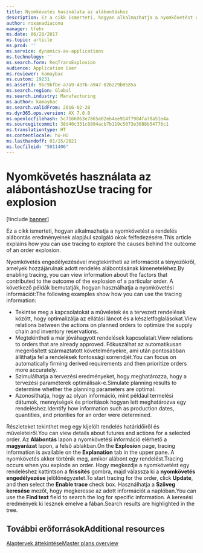 ```yaml
---
title: Nyomkövetés használata az alábontáshoz
description: Ez a cikk ismerteti, hogyan alkalmazhatja a nyomkövetést a rendelés alábontás eredményeinek alapjául szolgáló okok felfedezésére.
author: roxanadiaconu
manager: tfehr
ms.date: 06/20/2017
ms.topic: article
ms.prod: ''
ms.service: dynamics-ax-applications
ms.technology: ''
ms.search.form: ReqTransExplosion
audience: Application User
ms.reviewer: kamaybac
ms.custom: 19231
ms.assetid: 9bc9bfbe-a7a9-437b-a947-826229b0585a
ms.search.region: Global
ms.search.industry: Manufacturing
ms.author: kamaybac
ms.search.validFrom: 2016-02-28
ms.dyn365.ops.version: AX 7.0.0
ms.openlocfilehash: 5c7166063e7865e02eb4ee914f7984fa78a51e4a
ms.sourcegitcommit: 38d40c331c8894acb7b119c5073e3088b54776c1
ms.translationtype: HT
ms.contentlocale: hu-HU
ms.lasthandoff: 01/15/2021
ms.locfileid: "5011406"
---
```

# <a name="use-tracing-for-explosion"></a><span data-ttu-id="1730b-103">Nyomkövetés használata az alábontáshoz</span><span class="sxs-lookup"><span data-stu-id="1730b-103">Use tracing for explosion</span></span>

[!include [banner](../includes/banner.md)]

<span data-ttu-id="1730b-104">Ez a cikk ismerteti, hogyan alkalmazhatja a nyomkövetést a rendelés alábontás eredményeinek alapjául szolgáló okok felfedezésére.</span><span class="sxs-lookup"><span data-stu-id="1730b-104">This article explains how you can use tracing to explore the causes behind the outcome of an order explosion.</span></span>

<span data-ttu-id="1730b-105">Nyomkövetés engedélyezésével megtekintheti az információt a tényezőkről, amelyek hozzájárulnak adott rendelés alábontásának kimeneteléhez.</span><span class="sxs-lookup"><span data-stu-id="1730b-105">By enabling tracing, you can view information about the factors that contributed to the outcome of the explosion of a particular order.</span></span> <span data-ttu-id="1730b-106">A következő példák bemutatják, hogyan használhatja a nyomkövetési információt:</span><span class="sxs-lookup"><span data-stu-id="1730b-106">The following examples show how you can use the tracing information:</span></span>

-   <span data-ttu-id="1730b-107">Tekintse meg a kapcsolatokat a műveletek és a tervezett rendelések között, hogy optimalizálja az ellátási láncot és a készletfoglalásokat.</span><span class="sxs-lookup"><span data-stu-id="1730b-107">View relations between the actions on planned orders to optimize the supply chain and inventory reservations.</span></span>
-   <span data-ttu-id="1730b-108">Megtekintheti a már jóváhagyott rendelések kapcsolatait.</span><span class="sxs-lookup"><span data-stu-id="1730b-108">View relations to orders that are already approved.</span></span> <span data-ttu-id="1730b-109">Fókuszálhat az automatikusan megerősített származtatott követelményekre, ami után pontosabban állíthatja fel a rendelések fontossági sorrendjét.</span><span class="sxs-lookup"><span data-stu-id="1730b-109">You can focus on automatically firming derived requirements and then prioritize orders more accurately.</span></span>
-   <span data-ttu-id="1730b-110">Szimulálhatja a tervezési eredményeket, hogy meghatározza, hogy a tervezési paraméterek optimálisak-e.</span><span class="sxs-lookup"><span data-stu-id="1730b-110">Simulate planning results to determine whether the planning parameters are optimal.</span></span>
-   <span data-ttu-id="1730b-111">Azonosíthatja, hogy az olyan információ, mint például termelési dátumok, mennyiségek és prioritások hogyan lett meghatározva egy rendeléshez.</span><span class="sxs-lookup"><span data-stu-id="1730b-111">Identify how information such as production dates, quantities, and priorities for an order were determined.</span></span>

<span data-ttu-id="1730b-112">Részleteket tekinthet meg egy kijelölt rendelés határidőiről és műveleteiről.</span><span class="sxs-lookup"><span data-stu-id="1730b-112">You can view details about futures and actions for a selected order.</span></span> <span data-ttu-id="1730b-113">Az **Alábontás** lapon a nyomkövetési információ elérhető a **magyarázat** lapon, a felső ablakban.</span><span class="sxs-lookup"><span data-stu-id="1730b-113">On the **Explosion** page, tracing information is available on the **Explanation** tab in the upper pane.</span></span> <span data-ttu-id="1730b-114">A nyomkövetés akkor történik meg, amikor alábont egy rendelést.</span><span class="sxs-lookup"><span data-stu-id="1730b-114">Tracing occurs when you explode an order.</span></span> <span data-ttu-id="1730b-115">Hogy megkezdje a nyomkövetést egy rendeléshez kattintson a **frissítés** gombra, majd válassza ki a **nyomkövetés engedélyezése** jelölőnégyzetet.</span><span class="sxs-lookup"><span data-stu-id="1730b-115">To start tracing for the order, click **Update**, and then select the **Enable trace** check box.</span></span> <span data-ttu-id="1730b-116">Használhatja a **Szöveg keresése** mezőt, hogy megkeresse az adott információt a naplóban.</span><span class="sxs-lookup"><span data-stu-id="1730b-116">You can use the **Find text** field to search the log for specific information.</span></span> <span data-ttu-id="1730b-117">A keresési eredmények ki lesznek emelve a fában.</span><span class="sxs-lookup"><span data-stu-id="1730b-117">Search results are highlighted in the tree.</span></span>

<a name="additional-resources"></a><span data-ttu-id="1730b-118">További erőforrások</span><span class="sxs-lookup"><span data-stu-id="1730b-118">Additional resources</span></span>
--------

[<span data-ttu-id="1730b-119">Alaptervek áttekintése</span><span class="sxs-lookup"><span data-stu-id="1730b-119">Master plans overview</span></span>](master-plans.md)



